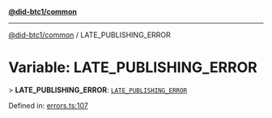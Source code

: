 [**@did-btc1/common**](../README.md)

***

[@did-btc1/common](../globals.md) / LATE\_PUBLISHING\_ERROR

# Variable: LATE\_PUBLISHING\_ERROR

&gt; **LATE\_PUBLISHING\_ERROR**: [`LATE_PUBLISHING_ERROR`](../enumerations/Btc1ErrorCode.md#late_publishing_error)

Defined in: [errors.ts:107](https://github.com/dcdpr/did-btc1-js/blob/4ab6f9915d95beed9bc633644c9db1539395f512/packages/common/src/errors.ts#L107)
